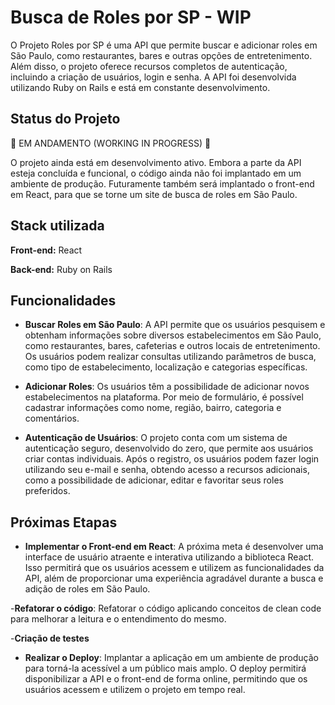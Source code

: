 
# Busca de Roles por SP - WIP

O Projeto Roles por SP é uma API que permite buscar e adicionar roles em São Paulo, como restaurantes, bares e outras opções de entretenimento. Além disso, o projeto oferece recursos completos de autenticação, incluindo a criação de usuários, login e senha. A API foi desenvolvida utilizando Ruby on Rails e está em constante desenvolvimento.

## Status do Projeto
🚧 EM ANDAMENTO (WORKING IN PROGRESS) 🚧

O projeto ainda está em desenvolvimento ativo. Embora a parte da API esteja concluída e funcional, o código ainda não foi implantado em um ambiente de produção. Futuramente também será implantado o front-end em React, para que se torne um site de busca de roles em São Paulo.

## Stack utilizada

**Front-end:** React

**Back-end:** Ruby on Rails

## Funcionalidades

- **Buscar Roles em São Paulo**: A API permite que os usuários pesquisem e obtenham informações sobre diversos estabelecimentos em São Paulo, como restaurantes, bares, cafeterias e outros locais de entretenimento. Os usuários podem realizar consultas utilizando parâmetros de busca, como tipo de estabelecimento, localização e categorias específicas.

- **Adicionar Roles**: Os usuários têm a possibilidade de adicionar novos estabelecimentos na plataforma. Por meio de formulário, é possível cadastrar informações como nome, região, bairro, categoria e comentários.

- **Autenticação de Usuários**: O projeto conta com um sistema de autenticação seguro, desenvolvido do zero, que permite aos usuários criar contas individuais. Após o registro, os usuários podem fazer login utilizando seu e-mail e senha, obtendo acesso a recursos adicionais, como a possibilidade de adicionar, editar e favoritar seus roles preferidos.

## Próximas Etapas

- **Implementar o Front-end em React**: A próxima meta é desenvolver uma interface de usuário atraente e interativa utilizando a biblioteca React. Isso permitirá que os usuários acessem e utilizem as funcionalidades da API, além de proporcionar uma experiência agradável durante a busca e adição de roles em São Paulo.

-**Refatorar o código**: Refatorar o código aplicando conceitos de clean code para melhorar a leitura e o entendimento do mesmo.

-**Criação de testes**

- **Realizar o Deploy**: Implantar a aplicação em um ambiente de produção para torná-la acessível a um público mais amplo. O deploy permitirá disponibilizar a API e o front-end de forma online, permitindo que os usuários acessem e utilizem o projeto em tempo real.




